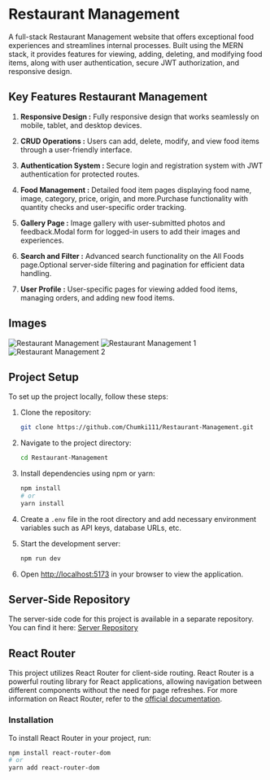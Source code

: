 # Restaurant Management

A full-stack Restaurant Management website that offers exceptional food experiences and streamlines internal processes. Built using the MERN stack, it provides features for viewing, adding, deleting, and modifying food items, along with user authentication, secure JWT authorization, and responsive design.

## Key Features Restaurant Management

1. **Responsive Design :** Fully responsive design that works seamlessly on mobile, tablet, and desktop devices.

2. **CRUD Operations :** Users can add, delete, modify, and view food items through a user-friendly interface.

3. **Authentication System :** Secure login and registration system with JWT authentication for protected routes.

4. **Food Management :** Detailed food item pages displaying food name, image, category, price, origin, and more.Purchase functionality with quantity checks and user-specific order tracking.

5. **Gallery Page :** Image gallery with user-submitted photos and feedback.Modal form for logged-in users to add their images and experiences.

6. **Search and Filter :** Advanced search functionality on the All Foods page.Optional server-side filtering and pagination for efficient data handling.

7. **User Profile :** User-specific pages for viewing added food items, managing orders, and adding new food items.


## Images

![Restaurant Management](https://i.postimg.cc/QxqJrmxT/Restaurant-Management-3.png)
![Restaurant Management 1](https://i.postimg.cc/d0YjTKrJ/Restaurant-Management-All-Foods.png)
![Restaurant Management 2](https://i.postimg.cc/VvpjsyzQ/Restaurant-Management-Gallery.png)



## Project Setup

To set up the project locally, follow these steps:

1. Clone the repository:
    ```bash
    git clone https://github.com/Chumki111/Restaurant-Management.git
    ```

2. Navigate to the project directory:
    ```bash
    cd Restaurant-Management
    ```

3. Install dependencies using npm or yarn:
    ```bash
    npm install
    # or
    yarn install
    ```

4. Create a `.env` file in the root directory and add necessary environment variables such as API keys, database URLs, etc.

5. Start the development server:
    ```bash
    npm run dev
    ```

6. Open [http://localhost:5173](http://localhost:5173) in your browser to view the application.

## Server-Side Repository

The server-side code for this project is available in a separate repository. You can find it here:
[Server Repository](https://github.com/Chumki111/Restaurant-Management-Server.git)

## React Router

This project utilizes React Router for client-side routing. React Router is a powerful routing library for React applications, allowing navigation between different components without the need for page refreshes.
For more information on React Router, refer to the [official documentation](https://reactrouter.com/en/main/start/tutorial).

### Installation

To install React Router in your project, run:

```bash
npm install react-router-dom
# or
yarn add react-router-dom




